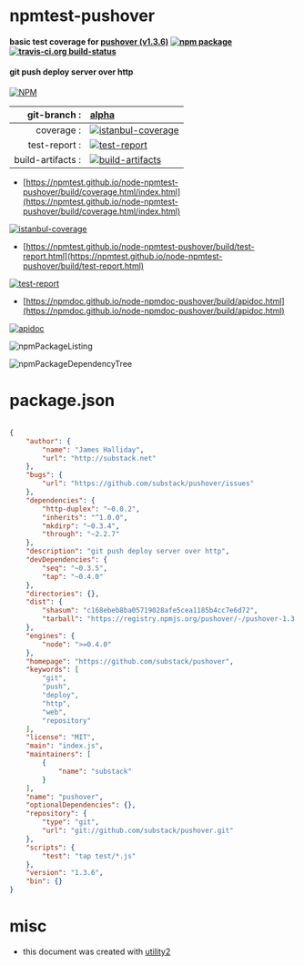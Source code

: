# npmtest-pushover

#### basic test coverage for  [pushover (v1.3.6)](https://github.com/substack/pushover)  [![npm package](https://img.shields.io/npm/v/npmtest-pushover.svg?style=flat-square)](https://www.npmjs.org/package/npmtest-pushover) [![travis-ci.org build-status](https://api.travis-ci.org/npmtest/node-npmtest-pushover.svg)](https://travis-ci.org/npmtest/node-npmtest-pushover)

#### git push deploy server over http

[![NPM](https://nodei.co/npm/pushover.png?downloads=true&downloadRank=true&stars=true)](https://www.npmjs.com/package/pushover)

| git-branch : | [alpha](https://github.com/npmtest/node-npmtest-pushover/tree/alpha)|
|--:|:--|
| coverage : | [![istanbul-coverage](https://npmtest.github.io/node-npmtest-pushover/build/coverage.badge.svg)](https://npmtest.github.io/node-npmtest-pushover/build/coverage.html/index.html)|
| test-report : | [![test-report](https://npmtest.github.io/node-npmtest-pushover/build/test-report.badge.svg)](https://npmtest.github.io/node-npmtest-pushover/build/test-report.html)|
| build-artifacts : | [![build-artifacts](https://npmtest.github.io/node-npmtest-pushover/glyphicons_144_folder_open.png)](https://github.com/npmtest/node-npmtest-pushover/tree/gh-pages/build)|

- [https://npmtest.github.io/node-npmtest-pushover/build/coverage.html/index.html](https://npmtest.github.io/node-npmtest-pushover/build/coverage.html/index.html)

[![istanbul-coverage](https://npmtest.github.io/node-npmtest-pushover/build/screenCapture.buildCi.browser.%252Ftmp%252Fbuild%252Fcoverage.lib.html.png)](https://npmtest.github.io/node-npmtest-pushover/build/coverage.html/index.html)

- [https://npmtest.github.io/node-npmtest-pushover/build/test-report.html](https://npmtest.github.io/node-npmtest-pushover/build/test-report.html)

[![test-report](https://npmtest.github.io/node-npmtest-pushover/build/screenCapture.buildCi.browser.%252Ftmp%252Fbuild%252Ftest-report.html.png)](https://npmtest.github.io/node-npmtest-pushover/build/test-report.html)

- [https://npmdoc.github.io/node-npmdoc-pushover/build/apidoc.html](https://npmdoc.github.io/node-npmdoc-pushover/build/apidoc.html)

[![apidoc](https://npmdoc.github.io/node-npmdoc-pushover/build/screenCapture.buildCi.browser.%252Ftmp%252Fbuild%252Fapidoc.html.png)](https://npmdoc.github.io/node-npmdoc-pushover/build/apidoc.html)

![npmPackageListing](https://npmtest.github.io/node-npmtest-pushover/build/screenCapture.npmPackageListing.svg)

![npmPackageDependencyTree](https://npmtest.github.io/node-npmtest-pushover/build/screenCapture.npmPackageDependencyTree.svg)



# package.json

```json

{
    "author": {
        "name": "James Halliday",
        "url": "http://substack.net"
    },
    "bugs": {
        "url": "https://github.com/substack/pushover/issues"
    },
    "dependencies": {
        "http-duplex": "~0.0.2",
        "inherits": "^1.0.0",
        "mkdirp": "~0.3.4",
        "through": "~2.2.7"
    },
    "description": "git push deploy server over http",
    "devDependencies": {
        "seq": "~0.3.5",
        "tap": "~0.4.0"
    },
    "directories": {},
    "dist": {
        "shasum": "c168ebeb8ba05719028afe5cea1185b4cc7e6d72",
        "tarball": "https://registry.npmjs.org/pushover/-/pushover-1.3.6.tgz"
    },
    "engines": {
        "node": ">=0.4.0"
    },
    "homepage": "https://github.com/substack/pushover",
    "keywords": [
        "git",
        "push",
        "deploy",
        "http",
        "web",
        "repository"
    ],
    "license": "MIT",
    "main": "index.js",
    "maintainers": [
        {
            "name": "substack"
        }
    ],
    "name": "pushover",
    "optionalDependencies": {},
    "repository": {
        "type": "git",
        "url": "git://github.com/substack/pushover.git"
    },
    "scripts": {
        "test": "tap test/*.js"
    },
    "version": "1.3.6",
    "bin": {}
}
```



# misc
- this document was created with [utility2](https://github.com/kaizhu256/node-utility2)
